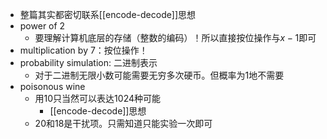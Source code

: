 - 整篇其实都密切联系[[encode-decode]]思想
- power of 2
  - 要理解计算机底层的存储（整数的编码）！所以直接按位操作与$x-1$即可
- multiplication by 7：按位操作！
- probability simulation: 二进制表示
  - 对于二进制无限小数可能需要无穷多次硬币。但概率为1地不需要
- poisonous wine
  - 用10只当然可以表达1024种可能
    - [[encode-decode]]思想
  - 20和18是干扰项。只需知道只能实验一次即可